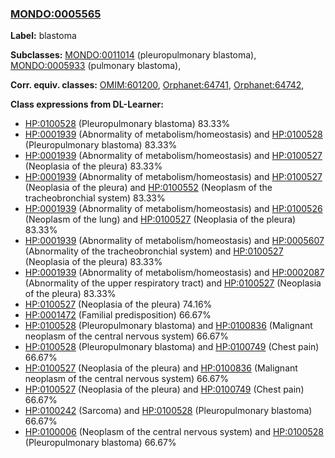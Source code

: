 
### [MONDO:0005565](http://purl.obolibrary.org/obo/MONDO_0005565)
**Label:** blastoma

**Subclasses:** [MONDO:0011014](http://purl.obolibrary.org/obo/MONDO_0011014) (pleuropulmonary blastoma), [MONDO:0005933](http://purl.obolibrary.org/obo/MONDO_0005933) (pulmonary blastoma), 

**Corr. equiv. classes:** [OMIM:601200](http://purl.obolibrary.org/obo/OMIM_601200), [Orphanet:64741](http://www.orpha.net/ORDO/Orphanet_64741), [Orphanet:64742](http://www.orpha.net/ORDO/Orphanet_64742), 

**Class expressions from DL-Learner:**

- [HP:0100528](http://purl.obolibrary.org/obo/HP_0100528) (Pleuropulmonary blastoma) 83.33%
- [HP:0001939](http://purl.obolibrary.org/obo/HP_0001939) (Abnormality of metabolism/homeostasis) and [HP:0100528](http://purl.obolibrary.org/obo/HP_0100528) (Pleuropulmonary blastoma) 83.33%
- [HP:0001939](http://purl.obolibrary.org/obo/HP_0001939) (Abnormality of metabolism/homeostasis) and [HP:0100527](http://purl.obolibrary.org/obo/HP_0100527) (Neoplasia of the pleura) 83.33%
- [HP:0001939](http://purl.obolibrary.org/obo/HP_0001939) (Abnormality of metabolism/homeostasis) and [HP:0100527](http://purl.obolibrary.org/obo/HP_0100527) (Neoplasia of the pleura) and [HP:0100552](http://purl.obolibrary.org/obo/HP_0100552) (Neoplasm of the tracheobronchial system) 83.33%
- [HP:0001939](http://purl.obolibrary.org/obo/HP_0001939) (Abnormality of metabolism/homeostasis) and [HP:0100526](http://purl.obolibrary.org/obo/HP_0100526) (Neoplasm of the lung) and [HP:0100527](http://purl.obolibrary.org/obo/HP_0100527) (Neoplasia of the pleura) 83.33%
- [HP:0001939](http://purl.obolibrary.org/obo/HP_0001939) (Abnormality of metabolism/homeostasis) and [HP:0005607](http://purl.obolibrary.org/obo/HP_0005607) (Abnormality of the tracheobronchial system) and [HP:0100527](http://purl.obolibrary.org/obo/HP_0100527) (Neoplasia of the pleura) 83.33%
- [HP:0001939](http://purl.obolibrary.org/obo/HP_0001939) (Abnormality of metabolism/homeostasis) and [HP:0002087](http://purl.obolibrary.org/obo/HP_0002087) (Abnormality of the upper respiratory tract) and [HP:0100527](http://purl.obolibrary.org/obo/HP_0100527) (Neoplasia of the pleura) 83.33%
- [HP:0100527](http://purl.obolibrary.org/obo/HP_0100527) (Neoplasia of the pleura) 74.16%
- [HP:0001472](http://purl.obolibrary.org/obo/HP_0001472) (Familial predisposition) 66.67%
- [HP:0100528](http://purl.obolibrary.org/obo/HP_0100528) (Pleuropulmonary blastoma) and [HP:0100836](http://purl.obolibrary.org/obo/HP_0100836) (Malignant neoplasm of the central nervous system) 66.67%
- [HP:0100528](http://purl.obolibrary.org/obo/HP_0100528) (Pleuropulmonary blastoma) and [HP:0100749](http://purl.obolibrary.org/obo/HP_0100749) (Chest pain) 66.67%
- [HP:0100527](http://purl.obolibrary.org/obo/HP_0100527) (Neoplasia of the pleura) and [HP:0100836](http://purl.obolibrary.org/obo/HP_0100836) (Malignant neoplasm of the central nervous system) 66.67%
- [HP:0100527](http://purl.obolibrary.org/obo/HP_0100527) (Neoplasia of the pleura) and [HP:0100749](http://purl.obolibrary.org/obo/HP_0100749) (Chest pain) 66.67%
- [HP:0100242](http://purl.obolibrary.org/obo/HP_0100242) (Sarcoma) and [HP:0100528](http://purl.obolibrary.org/obo/HP_0100528) (Pleuropulmonary blastoma) 66.67%
- [HP:0100006](http://purl.obolibrary.org/obo/HP_0100006) (Neoplasm of the central nervous system) and [HP:0100528](http://purl.obolibrary.org/obo/HP_0100528) (Pleuropulmonary blastoma) 66.67%


